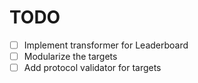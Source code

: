# TODO
- [ ] Implement transformer for Leaderboard
- [ ] Modularize the targets
- [ ] Add protocol validator for targets
